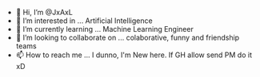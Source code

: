 - 👋 Hi, I’m @JxAxL
- 👀 I’m interested in ... Artificial Intelligence
- 🌱 I’m currently learning ... Machine Learning Engineer
- 💞️ I’m looking to collaborate on ... colaborative, funny and friendship teams
- 📫 How to reach me ... I dunno, I'm New here. If GH allow send PM do it xD

<!---
JxAxL/JxAxL is a ✨ special ✨ repository because its `README.md` (this file) appears on your GitHub profile.
You can click the Preview link to take a look at your changes.
--->
